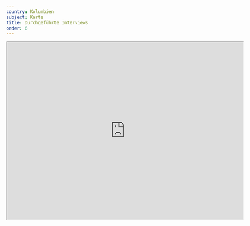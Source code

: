 ```yaml
---
country: Kolumbien
subject: Karte
title: Durchgeführte Interviews
order: 6
---
```

<div class="map-wrap gray">
    <div class="map">
        <iframe src="https://www.google.com/maps/d/embed?mid=1x7pVP75j4XanfSD1Qa9fy4wBZDm_8n3I" width="640" height="480"></iframe>
    </div>
</div>
